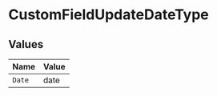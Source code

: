 # CustomFieldUpdateDateType


## Values

| Name   | Value  |
| ------ | ------ |
| `Date` | date   |